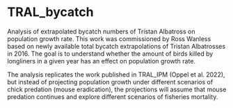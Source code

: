 # TRAL_bycatch
Analysis of extrapolated bycatch numbers of Tristan Albatross on population growth rate.
This work was commissioned by Ross Wanless based on newly available total bycatch extrapolations of Tristan Albatrosses in 2016. The goal is to understand whether the amount of birds killed by longliners in a given year has an effect on population growth rate.

The analysis replicates the work published in TRAL_IPM (Oppel et al. 2022), but instead of projecting population growth under different scenarios of chick predation (mouse eradication), the projections will assume that mouse predation continues and explore different scenarios of fisheries mortality.
